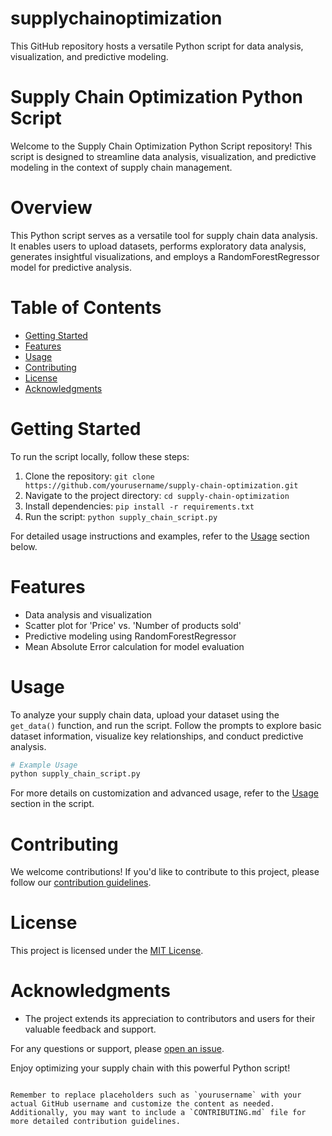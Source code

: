 # supplychainoptimization
This GitHub repository hosts a versatile Python script for data analysis, visualization, and predictive modeling.

# Supply Chain Optimization Python Script

Welcome to the Supply Chain Optimization Python Script repository! This script is designed to streamline data analysis, visualization, and predictive modeling in the context of supply chain management.

# Overview

This Python script serves as a versatile tool for supply chain data analysis. It enables users to upload datasets, performs exploratory data analysis, generates insightful visualizations, and employs a RandomForestRegressor model for predictive analysis.

# Table of Contents

- [Getting Started](#getting-started-supply-chain)
- [Features](#features-supply-chain)
- [Usage](#usage-supply-chain)
- [Contributing](#contributing-supply-chain)
- [License](#license-supply-chain)
- [Acknowledgments](#acknowledgments-supply-chain)
# Getting Started

To run the script locally, follow these steps:

1. Clone the repository: `git clone https://github.com/yourusername/supply-chain-optimization.git`
2. Navigate to the project directory: `cd supply-chain-optimization`
3. Install dependencies: `pip install -r requirements.txt`
4. Run the script: `python supply_chain_script.py`

For detailed usage instructions and examples, refer to the [Usage](#usage) section below.

# Features

- Data analysis and visualization
- Scatter plot for 'Price' vs. 'Number of products sold'
- Predictive modeling using RandomForestRegressor
- Mean Absolute Error calculation for model evaluation

# Usage

To analyze your supply chain data, upload your dataset using the `get_data()` function, and run the script. Follow the prompts to explore basic dataset information, visualize key relationships, and conduct predictive analysis.

```python
# Example Usage
python supply_chain_script.py
```

For more details on customization and advanced usage, refer to the [Usage](#usage) section in the script.

# Contributing

We welcome contributions! If you'd like to contribute to this project, please follow our [contribution guidelines](CONTRIBUTING.md).

# License

This project is licensed under the [MIT License](LICENSE).

# Acknowledgments

- The project extends its appreciation to contributors and users for their valuable feedback and support.

For any questions or support, please [open an issue](https://github.com/yourusername/supply-chain-optimization/issues).

Enjoy optimizing your supply chain with this powerful Python script!
```

Remember to replace placeholders such as `yourusername` with your actual GitHub username and customize the content as needed. Additionally, you may want to include a `CONTRIBUTING.md` file for more detailed contribution guidelines.
